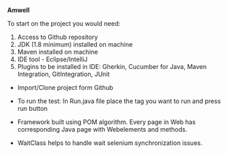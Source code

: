 **Amwell**

To start on the project you would need:

1. Access to Github repository
2. JDK (1.8 minimum) installed on machine
3. Maven installed on machine
4. IDE tool - Eclipse/IntelliJ
5. Plugins to be installed in IDE: Gherkin, Cucumber for Java, Maven Integration, GitIntegration, JUnit


- Import/Clone project form Github

- To run the test: In Run.java file place the tag you want to run and press run button

- Framework built using POM algorithm. Every page in Web has corresponding Java page with Webelements and methods.

- WaitClass helps to handle wait selenium synchronization issues.
